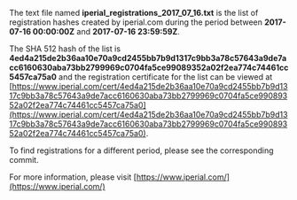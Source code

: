 The text file named **iperial_registrations_2017_07_16.txt** is the list of registration hashes created by iperial.com during the period between **2017-07-16 00:00:00Z** and **2017-07-16 23:59:59Z**.

The SHA 512 hash of the list is **4ed4a215de2b36aa10e70a9cd2455bb7b9d1317c9bb3a78c57643a9de7acc6160630aba73bb2799969c0704fa5ce99089352a02f2ea774c74461cc5457ca75a0** and the registration certificate for the list can be viewed at [https://www.iperial.com/cert/4ed4a215de2b36aa10e70a9cd2455bb7b9d1317c9bb3a78c57643a9de7acc6160630aba73bb2799969c0704fa5ce99089352a02f2ea774c74461cc5457ca75a0](https://www.iperial.com/cert/4ed4a215de2b36aa10e70a9cd2455bb7b9d1317c9bb3a78c57643a9de7acc6160630aba73bb2799969c0704fa5ce99089352a02f2ea774c74461cc5457ca75a0).

To find registrations for a different period, please see the corresponding commit.

For more information, please visit [https://www.iperial.com/](https://www.iperial.com/)
